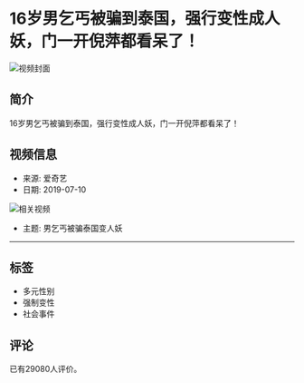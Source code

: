 # 16岁男乞丐被骗到泰国，强行变性成人妖，门一开倪萍都看呆了！

![视频封面](https://pic2.iqiyipic.com/image/20190710/02/39/v_133078607_m_601_m2.jpg)

## 简介
16岁男乞丐被骗到泰国，强行变性成人妖，门一开倪萍都看呆了！

## 视频信息
- 来源: 爱奇艺
- 日期: 2019-07-10

![相关视频](https://pic3.iqiyipic.com/image/20190710/83/d0/v_133079193_m_601_m3_160_90.jpg)
- 主题: 男乞丐被骗泰国变人妖

---

## 标签
- 多元性别
- 强制变性
- 社会事件

## 评论
已有29080人评价。
